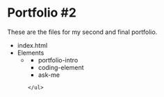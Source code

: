 Portfolio #2
=============

These are the files for my second and final portfolio.

<ul>
  <li>index.html</li>
  
  <li>Elements
    <ul>
      <li>
        <a href="https://github.com/FKuhlewind/Portfolio2/blob/gh-pages/elements/visitors-book.html"          target="_blank"><port-folio></a>
        <ul>
          <li>portfolio-intro</li>
          <li>coding-element</li>
          <li>ask-me</li>
        </ul>
      </li>
  
    </ul>
  </li>

</ul>
